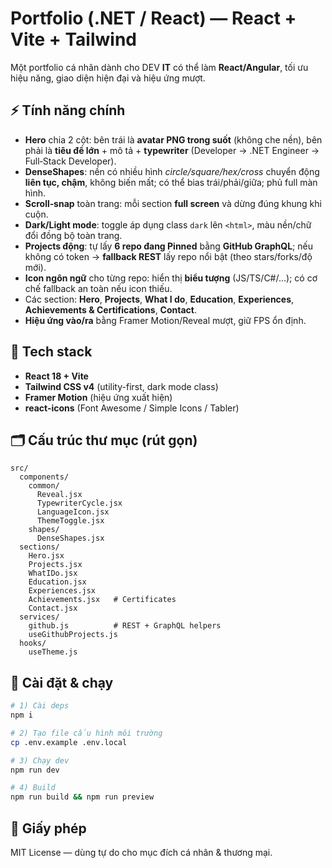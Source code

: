 # Portfolio (.NET / React) — React + Vite + Tailwind 

Một portfolio cá nhân dành cho DEV **IT** có thể làm **React/Angular**, tối ưu hiệu năng, giao diện hiện đại và hiệu ứng mượt.

## ⚡ Tính năng chính

* **Hero** chia 2 cột: bên trái là **avatar PNG trong suốt** (không che nền), bên phải là **tiêu đề lớn** + mô tả + **typewriter** (Developer → .NET Engineer → Full‑Stack Developer).
* **DenseShapes**: nền có nhiều hình *circle/square/hex/cross* chuyển động **liên tục, chậm**, không biến mất; có thể bias trái/phải/giữa; phủ full màn hình.
* **Scroll‑snap** toàn trang: mỗi section **full screen** và dừng đúng khung khi cuộn.
* **Dark/Light mode**: toggle áp dụng class `dark` lên `<html>`, màu nền/chữ đổi đồng bộ toàn trang.
* **Projects động**: tự lấy **6 repo đang Pinned** bằng **GitHub GraphQL**; nếu không có token → **fallback REST** lấy repo nổi bật (theo stars/forks/độ mới).
* **Icon ngôn ngữ** cho từng repo: hiển thị **biểu tượng** (JS/TS/C#/…); có cơ chế fallback an toàn nếu icon thiếu.
* Các section: **Hero**, **Projects**, **What I do**, **Education**, **Experiences**, **Achievements & Certifications**, **Contact**.
* **Hiệu ứng vào/ra** bằng Framer Motion/Reveal mượt, giữ FPS ổn định.

## 🧰 Tech stack

* **React 18 + Vite**
* **Tailwind CSS v4** (utility-first, dark mode class)
* **Framer Motion** (hiệu ứng xuất hiện)
* **react-icons** (Font Awesome / Simple Icons / Tabler)

## 🗂 Cấu trúc thư mục (rút gọn)

```
src/
  components/
    common/
      Reveal.jsx
      TypewriterCycle.jsx
      LanguageIcon.jsx
      ThemeToggle.jsx
    shapes/
      DenseShapes.jsx
  sections/
    Hero.jsx
    Projects.jsx
    WhatIDo.jsx
    Education.jsx
    Experiences.jsx
    Achievements.jsx   # Certificates
    Contact.jsx
  services/
    github.js          # REST + GraphQL helpers
    useGithubProjects.js
  hooks/
    useTheme.js        
```

## 🚀 Cài đặt & chạy

```bash
# 1) Cài deps
npm i

# 2) Tạo file cấu hình môi trường
cp .env.example .env.local

# 3) Chạy dev
npm run dev

# 4) Build
npm run build && npm run preview
```

## 📄 Giấy phép

MIT License — dùng tự do cho mục đích cá nhân & thương mại.

